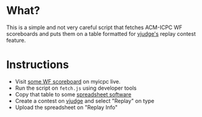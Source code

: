 # What?
This is a simple and not very careful script that fetches ACM-ICPC WF scoreboards and puts them on a table formatted for [vjudge's](https://vjudge.net/) replay contest feature. 

# Instructions
- Visit [some WF scoreboard](http://myicpc.icpcnews.com/World-Finals-2016/scoreboard) on myicpc live.
- Run the script on `fetch.js` using developer tools
- Copy that table to some [spreadsheet software](docs.google.com/spreadsheets)
- Create a contest on [vjudge](https://vjudge.net) and select "Replay" on type
- Upload the spreadsheet on "Replay Info"
